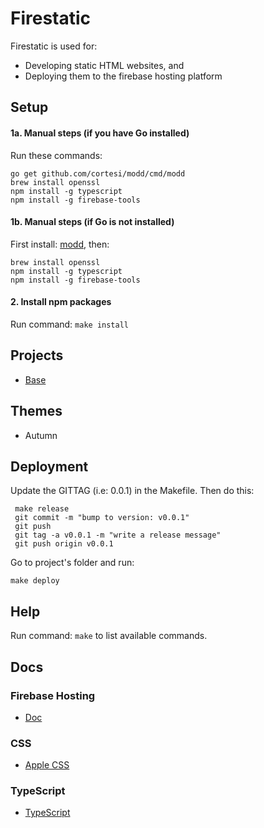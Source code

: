# Firestatic
Firestatic is used for:
* Developing static HTML websites, and
* Deploying them to the firebase hosting platform


## Setup

#### 1a. Manual steps (if you have Go installed)

Run these commands:
```
go get github.com/cortesi/modd/cmd/modd
brew install openssl
npm install -g typescript
npm install -g firebase-tools
```

#### 1b. Manual steps (if Go is not installed)

First install: [modd](https://github.com/cortesi/modd/releases), then:
```
brew install openssl
npm install -g typescript
npm install -g firebase-tools
```


#### 2. Install npm packages

Run command: `make install`


## Projects
* [Base](https://firestatic-base.firebaseapp.com/)


## Themes
* Autumn


## Deployment

Update the GITTAG (i.e: 0.0.1) in the Makefile. Then do this:

```
 make release
 git commit -m "bump to version: v0.0.1"
 git push
 git tag -a v0.0.1 -m "write a release message"
 git push origin v0.0.1
```

Go to project's folder and run:

```
make deploy
```

## Help
Run command: `make` to list available commands.

## Docs

### Firebase Hosting
* [Doc](https://firebase.google.com/docs/hosting/)

### CSS
* [Apple CSS](http://www.cssstats.com/stats?url=http%3A%2F%2Fapple.com&name=Apple)

### TypeScript
* [TypeScript](https://www.typescriptlang.org/)
